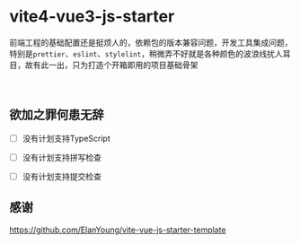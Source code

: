 # vite4-vue3-js-starter

前端工程的基础配置还是挺烦人的，依赖包的版本兼容问题，开发工具集成问题，特别是`prettier`、`eslint`、`stylelint`，稍微弄不好就是各种颜色的波浪线扰人耳目，故有此一出，只为打造个开箱即用的项目基础骨架
<br><br><br>

## 欲加之罪何患无辞
- [ ] 没有计划支持TypeScript
- [ ] 没有计划支持拼写检查
- [ ] 没有计划支持提交检查


## 感谢
https://github.com/ElanYoung/vite-vue-js-starter-template
